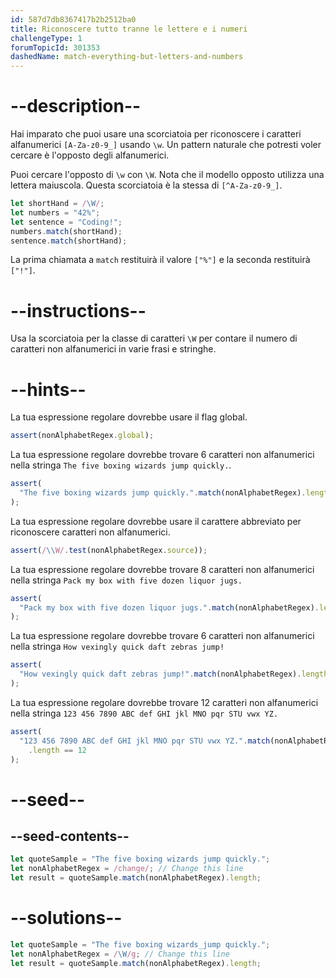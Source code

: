 ```yaml
---
id: 587d7db8367417b2b2512ba0
title: Riconoscere tutto tranne le lettere e i numeri
challengeType: 1
forumTopicId: 301353
dashedName: match-everything-but-letters-and-numbers
---
```


# --description--

Hai imparato che puoi usare una scorciatoia per riconoscere i caratteri alfanumerici `[A-Za-z0-9_]` usando `\w`. Un pattern naturale che potresti voler cercare è l'opposto degli alfanumerici.

Puoi cercare l'opposto di `\w` con `\W`. Nota che il modello opposto utilizza una lettera maiuscola. Questa scorciatoia è la stessa di `[^A-Za-z0-9_]`.

```js
let shortHand = /\W/;
let numbers = "42%";
let sentence = "Coding!";
numbers.match(shortHand);
sentence.match(shortHand);
```

La prima chiamata a `match` restituirà il valore `["%"]` e la seconda restituirà `["!"]`.

# --instructions--

Usa la scorciatoia per la classe di caratteri `\W` per contare il numero di caratteri non alfanumerici in varie frasi e stringhe.

# --hints--

La tua espressione regolare dovrebbe usare il flag global.

```js
assert(nonAlphabetRegex.global);
```

La tua espressione regolare dovrebbe trovare 6 caratteri non alfanumerici nella stringa `The five boxing wizards jump quickly.`.

```js
assert(
  "The five boxing wizards jump quickly.".match(nonAlphabetRegex).length == 6
);
```

La tua espressione regolare dovrebbe usare il carattere abbreviato per riconoscere caratteri non alfanumerici.

```js
assert(/\\W/.test(nonAlphabetRegex.source));
```

La tua espressione regolare dovrebbe trovare 8 caratteri non alfanumerici nella stringa `Pack my box with five dozen liquor jugs.`

```js
assert(
  "Pack my box with five dozen liquor jugs.".match(nonAlphabetRegex).length == 8
);
```

La tua espressione regolare dovrebbe trovare 6 caratteri non alfanumerici nella stringa `How vexingly quick daft zebras jump!`

```js
assert(
  "How vexingly quick daft zebras jump!".match(nonAlphabetRegex).length == 6
);
```

La tua espressione regolare dovrebbe trovare 12 caratteri non alfanumerici nella stringa `123 456 7890 ABC def GHI jkl MNO pqr STU vwx YZ.`

```js
assert(
  "123 456 7890 ABC def GHI jkl MNO pqr STU vwx YZ.".match(nonAlphabetRegex)
    .length == 12
);
```

# --seed--

## --seed-contents--

```js
let quoteSample = "The five boxing wizards jump quickly.";
let nonAlphabetRegex = /change/; // Change this line
let result = quoteSample.match(nonAlphabetRegex).length;
```

# --solutions--

```js
let quoteSample = "The five boxing wizards_jump quickly.";
let nonAlphabetRegex = /\W/g; // Change this line
let result = quoteSample.match(nonAlphabetRegex).length;
```

